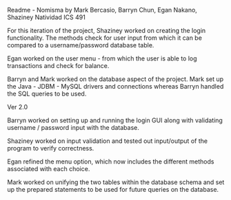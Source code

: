 Readme - Nomisma by Mark Bercasio, Barryn Chun, Egan Nakano, Shaziney Natividad
ICS 491

For this iteration of the project, Shaziney worked on creating the login functionality. The methods check for user input from which it can be compared to a username/password database table.

Egan worked on the user menu - from which the user is able to log transactions and check for balance.

Barryn and Mark worked on the database aspect of the project. Mark set up the Java - JDBM - MySQL drivers and connections whereas Barryn handled the SQL queries to be used.

Ver 2.0

Barryn worked on setting up and running the login GUI along with validating username / password input with the database.

Shaziney worked on input validation and tested out input/output of the program to verify correctness.

Egan refined the menu option, which now includes the different methods associated with each choice.

Mark worked on unifying the two tables within the database schema and set up the prepared statements to be used for future queries on the database.

